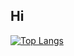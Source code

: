 ## Hi

[![Top Langs](https://github-readme-stats.vercel.app/api/top-langs/?username=Matipolit)](https://github.com/anuraghazra/github-readme-stats)
<!--
**Matipolit/Matipolit** is a ✨ _special_ ✨ repository because its `README.md` (this file) appears on your GitHub profile.

Here are some ideas to get you started:

- 🔭 I’m currently working on ...
- 🌱 I’m currently learning ...
- 👯 I’m looking to collaborate on ...
- 🤔 I’m looking for help with ...
- 💬 Ask me about ...
- 📫 How to reach me: ...
- 😄 Pronouns: ...
- ⚡ Fun fact: ...
-->
